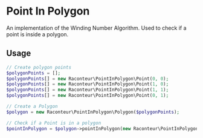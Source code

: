 # Point In Polygon

An implementation of the Winding Number Algorithm. Used to check if a point is inside a polygon.

## Usage

``` php
// Create polygon points
$polygonPoints = [];
$polygonPoints[] = new Raconteur\PointInPolygon\Point(0, 0);
$polygonPoints[] = new Raconteur\PointInPolygon\Point(1, 0);
$polygonPoints[] = new Raconteur\PointInPolygon\Point(1, 1);
$polygonPoints[] = new Raconteur\PointInPolygon\Point(0, 1);

// Create a Polygon
$polygon = new Raconteur\PointInPolygon\Polygon($polygonPoints);

// Check if a Point is in a polygon
$pointInPolygon = $polygon->pointInPolygon(new Raconteur\PointInPolygon\Point(1,1));

```